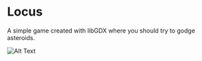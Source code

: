 # Locus
A simple game created with libGDX where you should try to godge asteroids.

![Alt Text](https://s8.gifyu.com/images/2021-02-28-21-08-59.gif)
